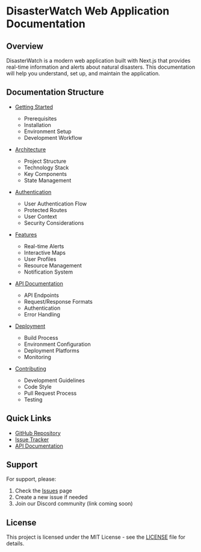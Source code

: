 # DisasterWatch Web Application Documentation

## Overview

DisasterWatch is a modern web application built with Next.js that provides real-time information and alerts about natural disasters. This documentation will help you understand, set up, and maintain the application.

## Documentation Structure

- [Getting Started](./docs/getting-started.md)
  - Prerequisites
  - Installation
  - Environment Setup
  - Development Workflow

- [Architecture](./docs/architecture.md)
  - Project Structure
  - Technology Stack
  - Key Components
  - State Management

- [Authentication](./docs/authentication.md)
  - User Authentication Flow
  - Protected Routes
  - User Context
  - Security Considerations

- [Features](./docs/features.md)
  - Real-time Alerts
  - Interactive Maps
  - User Profiles
  - Resource Management
  - Notification System

- [API Documentation](./api/README.md)
  - API Endpoints
  - Request/Response Formats
  - Authentication
  - Error Handling

- [Deployment](./docs/deployment.md)
  - Build Process
  - Environment Configuration
  - Deployment Platforms
  - Monitoring

- [Contributing](./docs/contributing.md)
  - Development Guidelines
  - Code Style
  - Pull Request Process
  - Testing

## Quick Links

- [GitHub Repository](https://github.com/DisasterWatchHQ/DisasterWebFrontend)
- [Issue Tracker](https://github.com/DisasterWatchHQ/DisasterWebFrontend/issues)
- [API Documentation](./api/README.md)

## Support

For support, please:
1. Check the [Issues](https://github.com/DisasterWatchHQ/DisasterWebFrontend/issues) page
2. Create a new issue if needed
3. Join our Discord community (link coming soon)

## License

This project is licensed under the MIT License - see the [LICENSE](../LICENSE) file for details. 